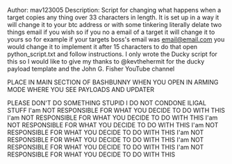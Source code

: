 Author: mav123005
Description:
	Script for changing what happens when a target copies any thing over 33 characters in length. It is set up in a way it will change it to your btc address or with some tinkering literally delate two things email if you wish so if you no a email of a target it will change it to yours so for example if your targets boss's email was email@email.com you would change it to implement it after 15 characters to do that open python_script.txt and follow instructions. I only wrote the Ducky script for this so I would like to give my thanks to @kevthehermit for the ducky payload template and the John G. Fisher YouTube channel


PLACE IN MAIN SECTION OF BASHBUNNY WHEN YOU OPEN IN ARMING MODE WHERE YOU SEE PAYLOADS AND UPDATER


PLEASE DON'T DO SOMETHING STUPID I DO NOT CONDONE ILIGAL STUFF
I'am NOT RESPONSIBLE FOR WHAT YOU DECIDE TO DO WITH THIS
I'am NOT RESPONSIBLE FOR WHAT YOU DECIDE TO DO WITH THIS
I'am NOT RESPONSIBLE FOR WHAT YOU DECIDE TO DO WITH THIS
I'am NOT RESPONSIBLE FOR WHAT YOU DECIDE TO DO WITH THIS
I'am NOT RESPONSIBLE FOR WHAT YOU DECIDE TO DO WITH THIS
I'am NOT RESPONSIBLE FOR WHAT YOU DECIDE TO DO WITH THIS
I'am NOT RESPONSIBLE FOR WHAT YOU DECIDE TO DO WITH THIS
